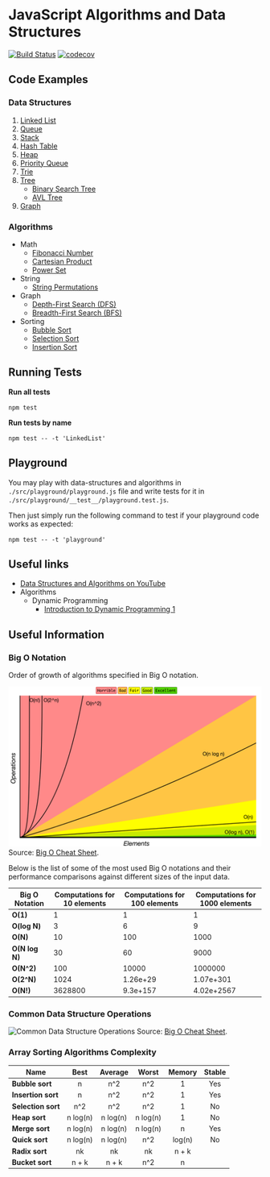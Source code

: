 # JavaScript Algorithms and Data Structures

[![Build Status](https://travis-ci.org/trekhleb/javascript-algorithms.svg?branch=master)](https://travis-ci.org/trekhleb/javascript-algorithms)
[![codecov](https://codecov.io/gh/trekhleb/javascript-algorithms/branch/master/graph/badge.svg)](https://codecov.io/gh/trekhleb/javascript-algorithms)

## Code Examples

### Data Structures

1. [Linked List](https://github.com/trekhleb/javascript-algorithms/tree/master/src/data-structures/linked-list)
2. [Queue](https://github.com/trekhleb/javascript-algorithms/tree/master/src/data-structures/queue)
3. [Stack](https://github.com/trekhleb/javascript-algorithms/tree/master/src/data-structures/stack)
4. [Hash Table](https://github.com/trekhleb/javascript-algorithms/tree/master/src/data-structures/hash-table)
5. [Heap](https://github.com/trekhleb/javascript-algorithms/tree/master/src/data-structures/heap)
6. [Priority Queue](https://github.com/trekhleb/javascript-algorithms/tree/master/src/data-structures/priority-queue)
7. [Trie](https://github.com/trekhleb/javascript-algorithms/tree/master/src/data-structures/trie)
8. [Tree](https://github.com/trekhleb/javascript-algorithms/tree/master/src/data-structures/tree)
    * [Binary Search Tree](https://github.com/trekhleb/javascript-algorithms/tree/master/src/data-structures/tree/binary-search-tree)
    * [AVL Tree](https://github.com/trekhleb/javascript-algorithms/tree/master/src/data-structures/tree/avl-tree)
9. [Graph](https://github.com/trekhleb/javascript-algorithms/tree/master/src/data-structures/graph)

### Algorithms

* Math
  * [Fibonacci Number](https://github.com/trekhleb/javascript-algorithms/tree/master/src/algorithms/math/fibonacci)
  * [Cartesian Product](https://github.com/trekhleb/javascript-algorithms/tree/master/src/algorithms/math/cartesian-product)
  * [Power Set](https://github.com/trekhleb/javascript-algorithms/tree/master/src/algorithms/math/power-set)
* String
  * [String Permutations](https://github.com/trekhleb/javascript-algorithms/tree/master/src/algorithms/string/permutations)
* Graph
  * [Depth-First Search (DFS)](https://github.com/trekhleb/javascript-algorithms/tree/master/src/algorithms/graph/depth-first-search)
  * [Breadth-First Search (BFS)](https://github.com/trekhleb/javascript-algorithms/tree/master/src/algorithms/graph/breadth-first-search)
* Sorting
  * [Bubble Sort](https://github.com/trekhleb/javascript-algorithms/tree/master/src/algorithms/sorting/bubble-sort)
  * [Selection Sort](https://github.com/trekhleb/javascript-algorithms/tree/master/src/algorithms/sorting/selection-sort)
  * [Insertion Sort](https://github.com/trekhleb/javascript-algorithms/tree/master/src/algorithms/sorting/insertion-sort)

## Running Tests

**Run all tests**
```
npm test
```

**Run tests by name**
```
npm test -- -t 'LinkedList'
```

## Playground

You may play with data-structures and algorithms in `./src/playground/playground.js` file and write
tests for it in `./src/playground/__test__/playground.test.js`.

Then just simply run the following command to test if your playground code works as expected:

```
npm test -- -t 'playground'
```

## Useful links

* [Data Structures and Algorithms on YouTube](https://www.youtube.com/playlist?list=PLLXdhg_r2hKA7DPDsunoDZ-Z769jWn4R8)
* Algorithms
  * Dynamic Programming
    * [Introduction to Dynamic Programming 1](https://www.hackerearth.com/practice/algorithms/dynamic-programming/introduction-to-dynamic-programming-1/tutorial/)

## Useful Information

### Big O Notation
    
Order of growth of algorithms specified in Big O notation.
    
![Big O graphs](https://github.com/trekhleb/javascript-algorithms/blob/master/assets/big-o-graph.png)
Source: [Big O Cheat Sheet](http://bigocheatsheet.com/).
    
Below is the list of some of the most used Big O notations and their performance comparisons against different sizes of the input data.

| Big O Notation | Computations for 10 elements | Computations for 100 elements | Computations for 1000 elements  |
| -------------- | ---------------------------- | ----------------------------- | ------------------------------- |
| **O(1)**       | 1                            | 1                             | 1                               |
| **O(log N)**   | 3                            | 6                             | 9                               |
| **O(N)**       | 10                           | 100                           | 1000                            |
| **O(N log N)** | 30                           | 60                            | 9000                            |
| **O(N^2)**     | 100                          | 10000                         | 1000000                         |
| **O(2^N)**     | 1024                         | 1.26e+29                      | 1.07e+301                       |
| **O(N!)**      | 3628800                      | 9.3e+157                      | 4.02e+2567                      |

### Common Data Structure Operations
    
![Common Data Structure Operations](https://github.com/trekhleb/javascript-algorithms/blob/master/assets/big-o-data-structures.png)
Source: [Big O Cheat Sheet](http://bigocheatsheet.com/).

### Array Sorting Algorithms Complexity

| Name                  | Best      | Average   | Worst     | Memory    | Stable    |
| --------------------- | :-------: | :-------: | :-------: | :-------: | :-------: |
| **Bubble sort**       | n         | n^2       | n^2       | 1         | Yes       |
| **Insertion sort**    | n         | n^2       | n^2       | 1         | Yes       |
| **Selection sort**    | n^2       | n^2       | n^2       | 1         | No        |
| **Heap sort**         | n log(n)  | n log(n)  | n log(n)  | 1         | No        |
| **Merge sort**        | n log(n)  | n log(n)  | n log(n)  | n         | Yes       |
| **Quick sort**        | n log(n)  | n log(n)  | n^2       | log(n)    | No        |
| **Radix sort**        | nk        | nk        | nk        | n + k     |           |
| **Bucket sort**       | n + k     | n + k     | n^2       | n         |           |
